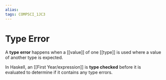 ```yaml
---
alias:
tags: COMPSCI_1JC3
---
```

# Type Error
A **type error** happens when a [[value]] of one [[type]] is used where a value of another type is expected. 

In Haskell, an [[First Year/expression]] is **type checked** before it is evaluated to determine if it contains any type errors.